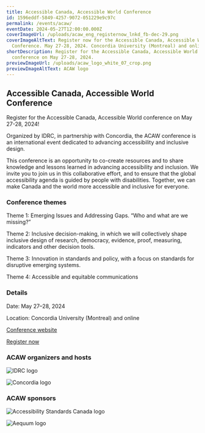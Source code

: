 ```yaml
---
title: Accessible Canada, Accessible World Conference
id: 1596eddf-5849-4257-9072-051229e9c97c
permalink: /events/acaw/
eventDate: 2024-05-27T12:00:00.000Z
coverImageUrl: /uploads/acaw_eng_registernow_lnkd_fb-dec-29.png
coverImageAltText: Register now for the Accessible Canada, Accessible World
  Conference. May 27-28, 2024. Concordia University (Montreal) and online.
shortDescription: Register for the Accessible Canada, Accessible World
  conference on May 27-28, 2024.
previewImageUrl: /uploads/acaw_logo_white_07_crop.png
previewImageAltText: ACAW logo
---
```

## Accessible Canada, Accessible World Conference

Register for the Accessible Canada, Accessible World conference on May 27-28, 2024!

Organized by IDRC, in partnership with Concordia, the ACAW conference is an international event dedicated to advancing accessibility and inclusive design.

This conference is an opportunity to co-create resources and to share knowledge and lessons learned in advancing accessibility and inclusion. We invite you to join us in this collaborative effort, and to ensure that the global accessibility agenda is guided by people with disabilities. Together, we can make Canada and the world more accessible and inclusive for everyone.

### **Conference themes**

Theme 1: Emerging Issues and Addressing Gaps. “Who and what are we missing?”

Theme 2: Inclusive decision-making, in which we will collectively shape inclusive design of research, democracy, evidence, proof, measuring, indicators and other decision tools.

Theme 3: Innovation in standards and policy, with a focus on standards for disruptive emerging systems.

Theme 4: Accessible and equitable communications

### **Details**

Date: May 27–28, 2024

Location: Concordia University (Montreal) and online

[Conference website](https://sites.events.concordia.ca/sites/accessconf/en/accessible-canada-accessible-world)

[Register now](https://sites.events.concordia.ca/sites/accessconf/en/accessible-canada-accessible-world/register)[](https://sites.events.concordia.ca/sites/accessconf/en/accessible-canada-accessible-world)

### ACAW organizers and hosts

![IDRC logo](/uploads/idrc-bw.png)

![Concordia logo](/uploads/concordia-logo-rgb-compact-black.png)

### ACAW sponsors

![Accessibility Standards Canada logo](/uploads/accessibility_standards_canada_accessibility_standards_canada_20.jpg)

![Aequum logo](/uploads/aequum-logo.png)

